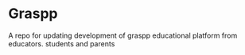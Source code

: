 # Graspp
A repo for updating development of graspp educational platform from educators. students and parents
